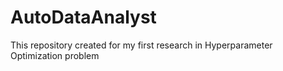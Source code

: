 # AutoDataAnalyst
This repository created for my first research in Hyperparameter Optimization problem
